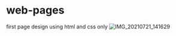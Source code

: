 # web-pages
first page design using html and css only
![IMG_20210721_141629](https://user-images.githubusercontent.com/84899089/126460006-bc23f465-c753-4dc2-aee8-c2197a661c14.jpg)


